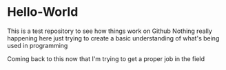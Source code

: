 # Hello-World
This is a test repository to see how things work on Github
Nothing really happening here just trying to create a basic understanding of what's being used in programming

Coming back to this now that I'm trying to get a proper job in the field
